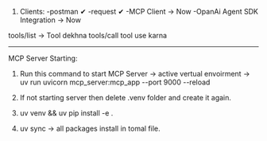 1. Clients:
    -postman ✔
    -request ✔
    -MCP Client -> Now
    -OpanAi Agent SDK Integration -> Now

tools/list -> Tool dekhna
tools/call tool use karna

---------------------------------------------------------------------------------------
MCP Server Starting:

1. Run this command to start MCP Server -> active vertual envoirment -> uv run uvicorn mcp_server:mcp_app --port 9000 
   --reload

2. If not starting server then delete .venv folder and create it again.
3. uv venv && uv pip install -e .
4. uv sync -> all packages install in tomal file. 